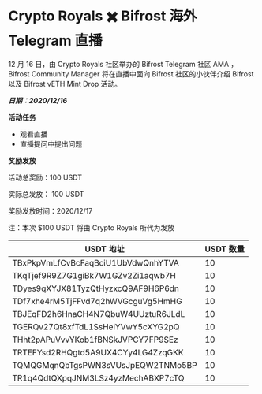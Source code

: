 # Crypto Royals ✖️ Bifrost 海外 Telegram 直播

12 月 16 日，由 Crypto Royals 社区举办的 Bifrost Telegram 社区 AMA ，Bifrost Community Manager 将在直播中面向 Bifrost 社区的小伙伴介绍 Bifrost 以及 Bifrost vETH Mint Drop 活动。

***日期：2020/12/16***

**活动任务**

  - 观看直播
  - 直播提问中提出问题

**奖励发放**

活动总奖励：100 USDT

实际总发放： 100 USDT

奖励发放时间：2020/12/17

注：本次 $100 USDT 将由 Crypto Royals 所代为发放

|  USDT 地址   | USDT 数量  |
|  ----  | ----  |
| TBxPkpVmLfCvBcFaqBciU1UbVdwQnhYTVA  | 10 |
| TKqTjef9R9Z7G1giBk7W1GZv2Zi1aqwb7H  | 10 |
| TDyes9qXYJX81TyzQtHyzxcQ9AF9H6P6dn  | 10 |
| TDf7xhe4rM5TjFFvd7q2hWVGcguVg5HmHG  | 10 |
| TBJEqFD2h6HnaCH4N7QbuW4UUztuR6JLdL  | 10 |
| TGERQv27Qt8xfTdL1SsHeiYVwY5cXYG2pQ  | 10 |
| THht2pAPuVvvYKob1fBNSkJVPCY7FP9SEz  | 10 |
| TRTEFYsd2RHQgtd5A9UX4CYy4LG4ZzqGKK  | 10 |
| TQMQGMqnQbTgsPWN3sVUsJpEQW2TNMo5BP  | 10 |
| TR1q4QdtQXpqJNM3LSz4yzMechABXP7cTQ  | 10 |